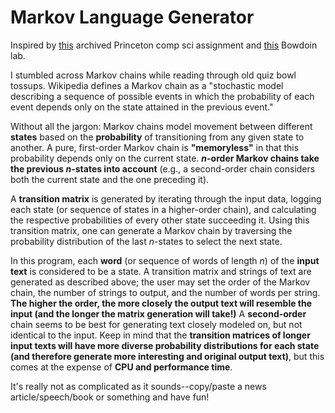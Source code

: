 # Markov Language Generator
Inspired by [this](https://www.cs.princeton.edu/courses/archive/spr05/cos126/assignments/markov.html) archived Princeton comp sci assignment and [this](http://www.bowdoin.edu/~sharmon/courses/3725/fall20/labs/m2_markov-chains/) Bowdoin lab. 

I stumbled across Markov chains while reading through old quiz bowl tossups. Wikipedia defines a Markov chain as a "stochastic model describing a sequence of possible events in which the probability of each event depends only on the state attained in the previous event." 

Without all the jargon: Markov chains model movement between different **states** based on the **probability** of transitioning from any given state to another. A pure, first-order Markov chain is **"memoryless"** in that this probability depends only on the current state. ***n*-order Markov chains take the previous *n*-states into account** (e.g., a second-order chain considers both the current state and the one preceding it). 

A **transition matrix** is generated by iterating through the input data, logging each state (or sequence of states in a higher-order chain), and calculating the respective probabilities of every other state succeeding it. Using this transition matrix, one can generate a Markov chain by traversing the probability distribution of the last *n*-states to select the next state. 

In this program, each **word** (or sequence of words of length *n*) of the **input text** is considered to be a state. A transition matrix and strings of text are generated as described above; the user may set the order of the Markov chain, the number of strings to output, and the number of words per string. **The higher the order, the more closely the output text will resemble the input (and the longer the matrix generation will take!)** A **second-order** chain seems to be best for generating text closely modeled on, but not identical to the input. Keep in mind that the **transition matrices of longer input texts will have more diverse probability distributions for each state (and therefore generate more interesting and original output text)**, but this comes at the expense of **CPU and performance time**. 

It's really not as complicated as it sounds--copy/paste a news article/speech/book or something and have fun!
